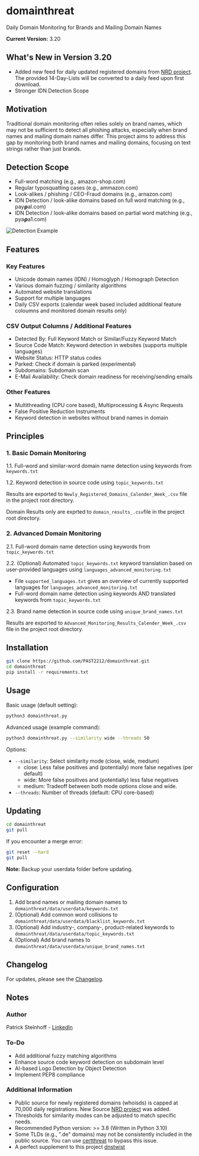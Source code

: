 # domainthreat

Daily Domain Monitoring for Brands and Mailing Domain Names

**Current Version:** 3.20

## What's New in Version 3.20
- Added new feed for daily updated registered domains from [NRD project](https://github.com/xRuffKez/NRD). The provided 14-Day-Lists will be converted to a daily feed upon first download.
- Stronger IDN Detection Scope

## Motivation

Traditional domain monitoring often relies solely on brand names, which may not be sufficient to detect all phishing attacks, especially when brand names and mailing domain names differ. This project aims to address this gap by monitoring both brand names and mailing domains, focusing on text strings rather than just brands.

## Detection Scope
- Full-word matching (e.g., amazon-shop.com)
- Regular typosquatting cases (e.g., ammazon.com)
- Look-alikes / phishing / CEO-Fraud domains (e.g., arnazon.com)
- IDN Detection / look-alike domains based on full word matching (e.g., 𝗉ay𝞀al.com)
- IDN Detection / look-alike domains based on partial word matching (e.g., 𝗉ya𝞀a1.com)

![Detection Example](https://github.com/PAST2212/domainthreat/assets/124390875/b9d27c1c-a366-49bf-8c69-666681f87041)

## Features

### Key Features
- Unicode domain names (IDN) / Homoglyph / Homograph Detection
- Various domain fuzzing / similarity algorithms
- Automated website translations
- Support for multiple languages
- Daily CSV exports (calendar week based included additional feature coloumns and monitored domain results only)

### CSV Output Columns / Additional Features
- Detected By: Full Keyword Match or Similar/Fuzzy Keyword Match
- Source Code Match: Keyword detection in websites (supports multiple languages)
- Website Status: HTTP status codes
- Parked: Check if domain is parked (experimental)
- Subdomains: Subdomain scan
- E-Mail Availability: Check domain readiness for receiving/sending emails

### Other Features
- Multithreading (CPU core based), Multiprocessing & Async Requests
- False Positive Reduction Instruments
- Keyword detection in websites without brand names in domain

## Principles

### 1. Basic Domain Monitoring
1.1. Full-word and similar-word domain name detection using keywords from `keywords.txt`

1.2. Keyword detection in source code using `topic_keywords.txt`

Results are exported to `Newly_Registered_Domains_Calender_Week_.csv` file in the project root directory. 

Domain Results only are exprted to `domain_results_.csv`file in the project root directory.

### 2. Advanced Domain Monitoring
2.1. Full-word domain name detection using keywords from `topic_keywords.txt`

2.2. (Optional) Automated `topic_keywords.txt` keyword translation based on user-provided languages using `languages_advanced_monitoring.txt`
   - File `supported_languages.txt` gives an overview of currently supported languages for `languages_advanced_monitoring.txt`
   - Full-word domain name detection using keywords AND translated keywords from `topic_keywords.txt`

2.3. Brand name detection in source code using `unique_brand_names.txt`

Results are exported to `Advanced_Monitoring_Results_Calender_Week_.csv` file in the project root directory.

## Installation

```bash
git clone https://github.com/PAST2212/domainthreat.git
cd domainthreat
pip install -r requirements.txt
```

## Usage

Basic usage (default setting):
```bash
python3 domainthreat.py
```

Advanced usage (example command):
```bash
python3 domainthreat.py --similarity wide --threads 50
```

Options:
- `--similarity`: Select similarity mode (close, wide, medium)
  - close: Less false positives and (potentially) more false negatives (per default)
  - wide: More false positives and (potentially) less false negatives 
  - medium: Tradeoff between both mode options close and wide.
- `--threads`: Number of threads (default: CPU core-based)

## Updating

```bash
cd domainthreat
git pull
```

If you encounter a merge error:
```bash
git reset --hard
git pull
```

**Note:** Backup your userdata folder before updating.

## Configuration

1. Add brand names or mailing domain names to `domainthreat/data/userdata/keywords.txt`
2. (Optional) Add common word collisions to `domainthreat/data/userdata/blacklist_keywords.txt`
3. (Optional) Add industry-, company-, product-related keywords to `domainthreat/data/userdata/topic_keywords.txt`
4. (Optional) Add brand names to `domainthreat/data/userdata/unique_brand_names.txt`

## Changelog

For updates, please see the [Changelog](https://github.com/PAST2212/domainthreat/blob/main/Changelog).

## Notes

### Author
Patrick Steinhoff - [LinkedIn](https://www.linkedin.com/in/patrick-steinhoff-168892222/)

### To-Do
- Add additional fuzzy matching algorithms
- Enhance source code keyword detection on subdomain level
- AI-based Logo Detection by Object Detection
- Implement PEP8 compliance

### Additional Information
- Public source for newly registered domains (whoisds) is capped at 70,000 daily registrations. New Source [NRD project](https://github.com/xRuffKez/NRD) was added.
- Thresholds for similarity modes can be adjusted to match specific needs.
- Recommended Python version: >= 3.8 (Written in Python 3.10)
- Some TLDs (e.g., ".de" domains) may not be consistently included in the public source. You can use [certthreat](https://github.com/PAST2212/certthreat) to bypass this issue.
- A perfect supplement to this project [dnstwist](https://github.com/elceef/dnstwist)
